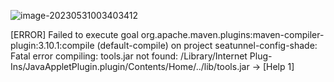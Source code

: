 ![image-20230531003403412](/Users/yiyunlei/Docs/repo/seatunnel-study/bug-records.assets/image-20230531003403412.png)

[ERROR] Failed to execute goal org.apache.maven.plugins:maven-compiler-plugin:3.10.1:compile (default-compile) on project seatunnel-config-shade: Fatal error compiling: tools.jar not found: /Library/Internet Plug-Ins/JavaAppletPlugin.plugin/Contents/Home/../lib/tools.jar -> [Help 1]



